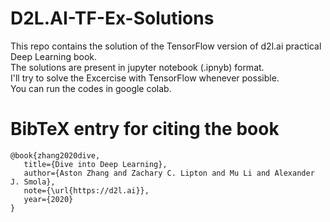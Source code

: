 # D2L.AI-TF-Ex-Solutions
This repo contains the solution of the TensorFlow version of d2l.ai practical Deep Learning book.\
The solutions are present in jupyter notebook (.ipnyb) format. \
I'll try to solve the Excercise with TensorFlow whenever possible.\
You can run the codes in google colab.

# BibTeX entry for citing the book
 ``` 
 @book{zhang2020dive,
    title={Dive into Deep Learning},
    author={Aston Zhang and Zachary C. Lipton and Mu Li and Alexander J. Smola},
    note={\url{https://d2l.ai}},
    year={2020}
}
```
